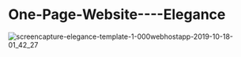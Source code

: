 # One-Page-Website----Elegance
![screencapture-elegance-template-1-000webhostapp-2019-10-18-01_42_27](https://user-images.githubusercontent.com/33598165/67045923-aa620280-f148-11e9-80c9-981507829fee.png)
